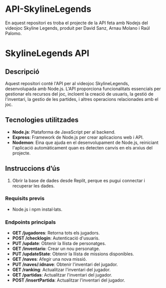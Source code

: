 # API-SkylineLegends
En aquest repositori es troba el projecte de la API feta amb Nodejs del videojoc Skyline Legends, produit per David Sanz, Arnau Molano i Raúl Palomo.

# SkylineLegends API

## Descripció

Aquest repositori conté l'API per al videojoc SkylineLegends, desenvolupada amb Node.js. L'API proporciona funcionalitats essencials per gestionar els recursos del joc, incloent la creació de usuaris, la gestió de l'inventari, la gestio de les partides, i altres operacions relacionades amb el joc.

## Tecnologies utilitzades

- **Node.js**: Plataforma de JavaScript per al backend.
- **Express**: Framework de Node.js per crear aplicacions web i API.
- **Nodemon**: Eina que ajuda en el desenvolupament de Node.js, reiniciant l'aplicació automàticament quan es detecten canvis en els arxius del projecte.

## Instruccions d’ús

1. Obrir la base de dades desde Replit, perque es pugui connectar i recuperar les dades.

### Requisits previs

- Node.js i npm instal·lats.

### Endpoints principals

- **GET /jugadores**: Retorna tots els jugadors.
- **POST /checklogin**: Autenticació d'usuaris.
- **PUT /update**: Obtenir la llista de personatges.
- **GET /inventario**: Crear un nou personatge.
- **PUT /updateState**: Obtenir la llista de missions disponibles.
- **GET /naves**: Afegir una nova missió.
- **PUT /naves/:idnave**: Obtenir l'inventari del jugador.
- **GET /ranking**: Actualitzar l'inventari del jugador.
- **GET /partidas**: Actualitzar l'inventari del jugador.
- **POST /insertPartida**: Actualitzar l'inventari del jugador.


